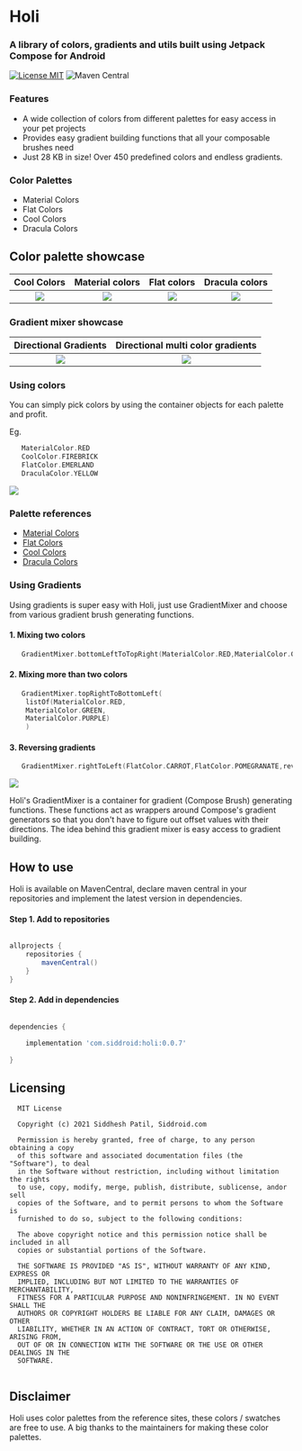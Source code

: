 # Holi
### A library of colors, gradients and utils built using Jetpack Compose for Android

[![License MIT](https://img.shields.io/badge/Licence-MIT-blue.svg)](https://raw.githubusercontent.com/patilsiddhesh/Holi/main/LICENSE)
![Maven Central](https://img.shields.io/maven-central/v/com.siddroid/holi?label=Maven%20Central&style=flat-square)

### Features

* A wide collection of colors from different palettes for easy access in your pet projects
* Provides easy gradient building functions that all your composable brushes need
* Just 28 KB in size! Over 450 predefined colors and endless gradients. 

### Color Palettes

* Material Colors
* Flat Colors
* Cool Colors
* Dracula Colors

## Color palette showcase
Cool Colors             |  Material colors | Flat colors | Dracula colors
:-------------------------:|:-------------------------: | :-------------------------: | :-------------------------:
![](https://media.giphy.com/media/S4uHXw9SoQaEl14b3c/giphy.gif)  |  ![](https://media.giphy.com/media/otyj84B8RncGPo6rxC/giphy.gif) | ![](https://media.giphy.com/media/NLnvrD57u5iJ2IbQGO/giphy.gif) | ![](https://media.giphy.com/media/CGbaGmKoym3rqsf7XQ/giphy.gif)

### Gradient mixer showcase
Directional Gradients      |  Directional multi color gradients
:-------------------------:|:-------------------------: 
![](https://media.giphy.com/media/d2ZAyZDFgFm5ZPX8v4/giphy.gif)  |  ![](https://media.giphy.com/media/80odY16jAXAuUCDyds/giphy.gif) 

### Using colors

You can simply pick colors by using the container objects for each palette and profit.

Eg.
```kotlin
   MaterialColor.RED
   CoolColor.FIREBRICK
   FlatColor.EMERLAND
   DraculaColor.YELLOW
```

![](https://media.giphy.com/media/CTRkESw2qqbuBLgR86/giphy.gif)


### Palette references

* [Material Colors](https://www.materialui.co/colors)
* [Flat Colors](https://www.materialui.co/flatuicolors)
* [Cool Colors](https://www.materialui.co/htmlcolors)
* [Dracula Colors](https://draculatheme.com/contribute/)


### Using Gradients

Using gradients is super easy with Holi, just use GradientMixer and choose from various gradient brush generating functions.

#### 1. Mixing two colors
```kotlin
   GradientMixer.bottomLeftToTopRight(MaterialColor.RED,MaterialColor.GREEN)
```

#### 2. Mixing more than two colors
```kotlin
   GradientMixer.topRightToBottomLeft(
    listOf(MaterialColor.RED,
    MaterialColor.GREEN,
    MaterialColor.PURPLE)
    )
```

#### 3. Reversing gradients
```kotlin
   GradientMixer.rightToLeft(FlatColor.CARROT,FlatColor.POMEGRANATE,reversed = true)
```

![](https://media.giphy.com/media/W5pC7NKZVsKcu7bEh8/giphy.gif)

Holi's GradientMixer is a container for gradient (Compose Brush) generating functions. These functions act as wrappers around Compose's gradient generators so that you don't have to figure out offset values with their directions. 
The idea behind this gradient mixer is easy access to gradient building.


## How to use

Holi is available on MavenCentral, declare maven central in your repositories and implement the latest version in dependencies.

#### Step 1. Add to repositories

```groovy

allprojects {
    repositories {
        mavenCentral()
    }
}

```


#### Step 2. Add in dependencies

```groovy

dependencies {

    implementation 'com.siddroid:holi:0.0.7'
    
}

```


## Licensing

```
  MIT License
 
  Copyright (c) 2021 Siddhesh Patil, Siddroid.com
 
  Permission is hereby granted, free of charge, to any person obtaining a copy
  of this software and associated documentation files (the "Software"), to deal
  in the Software without restriction, including without limitation the rights
  to use, copy, modify, merge, publish, distribute, sublicense, andor sell
  copies of the Software, and to permit persons to whom the Software is
  furnished to do so, subject to the following conditions:
 
  The above copyright notice and this permission notice shall be included in all
  copies or substantial portions of the Software.
 
  THE SOFTWARE IS PROVIDED "AS IS", WITHOUT WARRANTY OF ANY KIND, EXPRESS OR
  IMPLIED, INCLUDING BUT NOT LIMITED TO THE WARRANTIES OF MERCHANTABILITY,
  FITNESS FOR A PARTICULAR PURPOSE AND NONINFRINGEMENT. IN NO EVENT SHALL THE
  AUTHORS OR COPYRIGHT HOLDERS BE LIABLE FOR ANY CLAIM, DAMAGES OR OTHER
  LIABILITY, WHETHER IN AN ACTION OF CONTRACT, TORT OR OTHERWISE, ARISING FROM,
  OUT OF OR IN CONNECTION WITH THE SOFTWARE OR THE USE OR OTHER DEALINGS IN THE
  SOFTWARE.
 
```

## Disclaimer

Holi uses color palettes from the reference sites, these colors / swatches are free to use. A big thanks to the maintainers for making these color palettes.